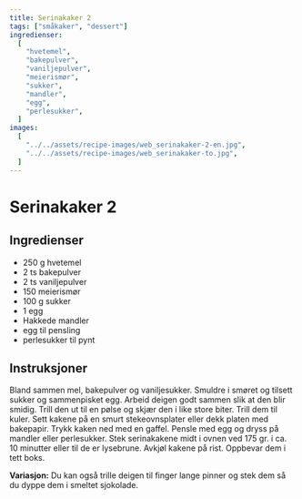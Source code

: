 ```yaml
---
title: Serinakaker 2
tags: ["småkaker", "dessert"]
ingredienser:
  [
    "hvetemel",
    "bakepulver",
    "vaniljepulver",
    "meierismør",
    "sukker",
    "mandler",
    "egg",
    "perlesukker",
  ]
images:
  [
    "../../assets/recipe-images/web_serinakaker-2-en.jpg",
    "../../assets/recipe-images/web_serinakaker-to.jpg",
  ]
---
```


# Serinakaker 2

## Ingredienser

- 250 g hvetemel
- 2 ts bakepulver
- 2 ts vaniljepulver
- 150 meierismør
- 100 g sukker
- 1 egg
- Hakkede mandler
- egg til pensling
- perlesukker til pynt

## Instruksjoner

Bland sammen mel, bakepulver og vaniljesukker. Smuldre i smøret og tilsett sukker og sammenpisket egg. Arbeid deigen godt sammen slik at den blir smidig. Trill den ut til en pølse og skjær den i like store biter. Trill dem til kuler. Sett kakene på en smurt stekeovnsplater eller dekk platen med bakepapir. Trykk kaken ned med en gaffel. Pensle med egg og dryss på mandler eller perlesukker. Stek serinakakene midt i ovnen ved 175 gr. i ca. 10 minutter eller til de er lysebrune. Avkjøl kakene på rist. Oppbevar dem i tett boks.

**Variasjon:** Du kan også trille deigen til finger lange pinner og stek dem så du dyppe dem i smeltet sjokolade.
